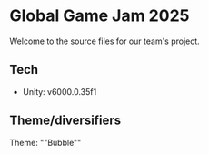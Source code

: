 # Global Game Jam 2025
Welcome to the source files for our team's project.

## Tech
- Unity: v6000.0.35f1

## Theme/diversifiers

Theme: ""Bubble""
